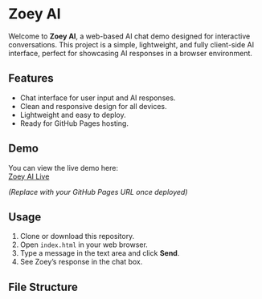 # Zoey AI

Welcome to **Zoey AI**, a web-based AI chat demo designed for interactive conversations. This project is a simple, lightweight, and fully client-side AI interface, perfect for showcasing AI responses in a browser environment.

## Features

- Chat interface for user input and AI responses.
- Clean and responsive design for all devices.
- Lightweight and easy to deploy.
- Ready for GitHub Pages hosting.

## Demo

You can view the live demo here:  
[Zoey AI Live](https://ZoeyAIOfficial.github.io/zoey-ai/)  

*(Replace with your GitHub Pages URL once deployed)*

## Usage

1. Clone or download this repository.
2. Open `index.html` in your web browser.
3. Type a message in the text area and click **Send**.
4. See Zoey’s response in the chat box.

## File Structure

